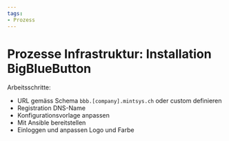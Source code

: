 ```yaml
---
tags:
- Prozess
---
```

# Prozesse Infrastruktur: Installation BigBlueButton

Arbeitsschritte:
* URL gemäss Schema `bbb.[company].mintsys.ch` oder custom definieren
* Registration DNS-Name
* Konfigurationsvorlage anpassen
* Mit Ansible bereitstellen
* Einloggen und anpassen Logo und Farbe